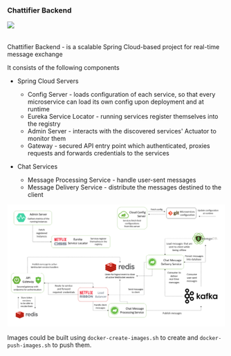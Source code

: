<h3>Chattifier Backend</h5>
<img src="https://travis-ci.com/bytestreme/chattifier-backend.svg?token=spRRcQKowAe4Cq6N3trv&branch=master">
<br />
<br />

Chattifier Backend - is a scalable Spring Cloud-based project for real-time message exchange

It consists of the following components

* Spring Cloud Servers
  - Config Server - loads configuration of each service, so that every microservice can load its own config upon deployment and at runtime
  - Eureka Service Locator - running services register themselves into the registry
  - Admin Server - interacts with the discovered services' Actuator to monitor them
  - Gateway - secured API entry point which authenticated, proxies requests and forwards credentials to the services 
 
* Chat Services
  - Message Processing Service - handle user-sent messages
  - Message Delivery Service - distribute the messages destined to the client
  

<img src="/img/scheme.png" />

Images could be built using `docker-create-images.sh` to create and `docker-push-images.sh` to push them.

